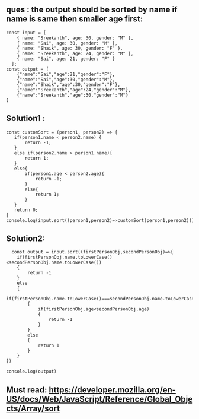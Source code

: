 ## ques : the output should be sorted by name if name is same then smaller age first:
``` 
const input = [
    { name: "Sreekanth", age: 30, gender: "M" },
    { name: "Sai", age: 30, gender: "M" },
    { name: "Shaik", age: 30, gender: "F" },
    { name: "Sreekanth", age: 24, gender: "M" },
    { name: "Sai", age: 21, gender: "F" }
  ];
const output = [
    {"name":"Sai","age":21,"gender":"F"},
    {"name":"Sai","age":30,"gender":"M"},
    {"name":"Shaik","age":30,"gender":"F"},
    {"name":"Sreekanth","age":24,"gender":"M"},
    {"name":"Sreekanth","age":30,"gender":"M"}
]
```

## Solution1 :
 ```
const customSort = (person1, person2) => {
    if(person1.name < person2.name) {
        return -1;
    }
    else if(person2.name > person1.name){
        return 1;
    }
    else{
        if(person1.age < person2.age){
            return -1;
        }
        else{
            return 1;
        }
    }
    return 0;
}
console.log(input.sort((person1,person2)=>customSort(person1,person2)));
```
## Solution2:
```
  const output = input.sort((firstPersonObj,secondPersonObj)=>{
    if(firstPersonObj.name.toLowerCase()<secondPersonObj.name.toLowerCase())
    {
        return -1
    }
    else
    {
        if(firstPersonObj.name.toLowerCase()===secondPersonObj.name.toLowerCase())
        {
            if(firstPersonObj.age<secondPersonObj.age)
            {
                return -1
            }
        }
        else
        {
            return 1
        }
    }
})

console.log(output)
```

## Must read: https://developer.mozilla.org/en-US/docs/Web/JavaScript/Reference/Global_Objects/Array/sort
